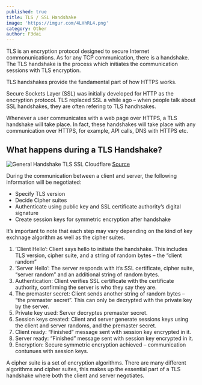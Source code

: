 ```yaml
---
published: true
title: TLS / SSL Handshake
image: 'https://imgur.com/4LHhRL4.png'
category: Other
author: F3dai
---
```


TLS is an encryption protocol designed to secure Internet commonunications. As for any TCP communication, there is a handshake. The TLS handshake is the process which initiates the communication sessions with TLS encryption. 

TLS handshakes provide the fundamental part of how HTTPS works.

Secure Sockets Layer (SSL) was initially developed for HTTP as the encryption protocol. TLS replaced SSL a while ago – when people talk about SSL handshakes, they are often refering to TLS handhsakes.

Whenever a user communicates with a web page over HTTPS, a TLS handshake will take place. In fact, these handshakes will take place with any communication over HTTPS, for example, API calls, DNS with HTTPS etc.

## What happens during a TLS Handshake?

![General Handshake TLS SSL Cloudflare](https://www.cloudflare.com/resources/images/slt3lc6tev37/5aYOr5erfyNBq20X5djTco/3c859532c91f25d961b2884bf521c1eb/tls-ssl-handshake.png)
[Source](https://www.cloudflare.com/learning/ssl/what-happens-in-a-tls-handshake/)

During the communication between a client and server, the following information will be negotiated:

-	Specify TLS version
-	Decide Cipher suites
-	Authenticate using public key and SSL certificate authority’s digital signature
-	Create session keys for symmetric encryption after handshake

It’s important to note that each step may vary depending on the kind of key exchnage algorithm as well as the cipher suites. 

1.	‘Client Hello’: Client says hello to initiate the handshake. This includes TLS version, cipher suite, and a string of random bytes – the “client random”
2.	‘Server Hello’: The server responds with it’s SSL certificate, cipher suite, “server random” and an additional string of random bytes.  
3.	Authentication: Client verifies SSL certificate with the certificate authority, confirming the server is who they say they are. 
4.	The premaster secret: Client sends another string of random bytes – “the premaster secret”. This can only be decrypted with the private key by the server. 
5.	Private key used: Server decryptes premaster secret.
6.	Session keys created: Client and server generate sessions keys using the client and server randoms, and the premaster secret. 
7.	Client ready: “Finished” message sent with session key encrypted in it.
8.	Server ready: “Finished” message sent with session key encrypted in it.
9.	Encryption: Secure symmetric encryption achieved – communication contunues with session keys. 

A cipher suite is a set of encryption algorithms. There are many different algorithms and cipher suites, this makes up the essential part of a TLS handshake where both the client and server negotiates. 
